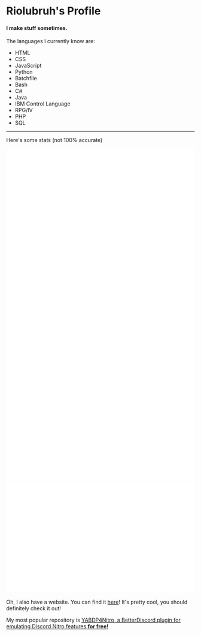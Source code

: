 # Riolubruh's Profile
#### I make stuff sometimes.

The languages I currently know are:

- HTML
- CSS
- JavaScript
- Python
- Batchfile
- Bash
- C#
- Java
- IBM Control Language
- RPG/IV
- PHP
- SQL

___

Here's some stats (not 100% accurate)

![](https://raw.githubusercontent.com/riolubruh/github-stats/master/generated/overview.svg#gh-dark-mode-only)
![](https://raw.githubusercontent.com/riolubruh/github-stats/master/generated/overview.svg#gh-light-mode-only)
![](https://raw.githubusercontent.com/riolubruh/github-stats/master/generated/languages.svg#gh-dark-mode-only)
![](https://raw.githubusercontent.com/riolubruh/github-stats/master/generated/languages.svg#gh-light-mode-only)

Oh, I also have a website. You can find it [here](https://riolubruh.github.io)! It's pretty cool, you should definitely check it out!

My most popular repository is [YABDP4Nitro, a BetterDiscord plugin for emulating Discord Nitro features **for free!**](https://github.com/riolubruh/YABDP4Nitro)
